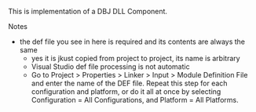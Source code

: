
This is implementation of a DBJ DLL Component.

Notes

- the def file you see in here is required and its contents are always the same
  - yes it is jkust copied from project to project, its name is arbitrary
  - Visual Studio def file processing is not automatic 
  - Go to Project > Properties > Linker > Input > Module Definition File and enter the name of the DEF file. Repeat this step for each configuration and platform, or do it all at once by selecting Configuration = All Configurations, and Platform = All Platforms.
